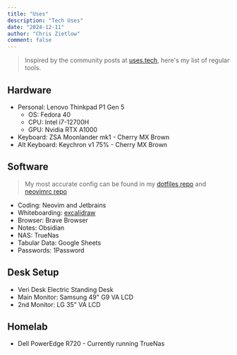 ```yaml
---
title: "Uses"
description: "Tech Uses"
date: "2024-12-11"
author: "Chris Zietlow"
comment: false
---
```


> Inspired by the community posts at [uses.tech](https://uses.tech), here's my list of regular tools.

## Hardware 

- Personal: Lenovo Thinkpad P1 Gen 5
  - OS: Fedora 40
  - CPU: Intel i7-12700H
  - GPU: Nvidia RTX A1000
- Keyboard: ZSA Moonlander mk1 - Cherry MX Brown
- Alt Keyboard: Keychron v1 75% - Cherry MX Brown


## Software 

> My most accurate config can be found in my [dotfiles repo](https://github.com/aczietlow/nix-dev-configuration) and [neovimrc repo](https://github.com/aczietlow/nvimrc)

- Coding: Neovim and Jetbrains
- Whiteboarding: [excalidraw](https://excalidraw.com/)
- Browser: Brave Browser
- Notes: Obsidian
- NAS: TrueNas
- Tabular Data: Google Sheets
- Passwords: 1Password

## Desk Setup 

- Veri Desk Electric Standing Desk
- Main Monitor: Samsung 49" G9 VA LCD
- 2nd Monitor: LG 35" VA LCD

## Homelab

- Dell PowerEdge R720 - Currently running TrueNas

